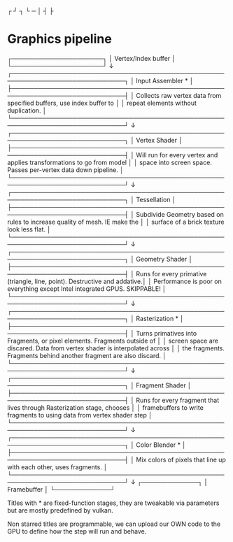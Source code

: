 ┌ ┘ ┐ └
─ │ ┤ ├
# Graphics pipeline
  ┌─────────────────────┐
  │ Vertex/Index buffer │
  └─────────────────────┘
       ↓
  ┌────────────────────────────────────────────────────────────────────────────┐
  │ Input Assembler *                                                          │
  ├────────────────────────────────────────────────────────────────────────────┤
  │ Collects raw vertex data from specified buffers, use index buffer to       │
  │ repeat elements without duplication.                                       │
  └────────────────────────────────────────────────────────────────────────────┘
       ↓
  ┌────────────────────────────────────────────────────────────────────────────┐
  │ Vertex Shader                                                              │
  ├────────────────────────────────────────────────────────────────────────────┤
  │ Will run for every vertex and applies transformations to go from model     │
  │ space into screen space. Passes per-vertex data down pipeline.             │
  └────────────────────────────────────────────────────────────────────────────┘
       ↓
  ┌────────────────────────────────────────────────────────────────────────────┐
  │ Tessellation                                                               │
  ├────────────────────────────────────────────────────────────────────────────┤
  │ Subdivide Geometry based on rules to increase quality of mesh. IE make the │
  │ surface of a brick texture look less flat.                                 │
  └────────────────────────────────────────────────────────────────────────────┘
       ↓
  ┌────────────────────────────────────────────────────────────────────────────┐
  │ Geometry Shader                                                            │
  ├────────────────────────────────────────────────────────────────────────────┤
  │ Runs for every primative (triangle, line, point). Destructive and addative.│
  │ Performance is poor on everything except Intel integrated GPUS. SKIPPABLE! │
  └────────────────────────────────────────────────────────────────────────────┘
       ↓
  ┌────────────────────────────────────────────────────────────────────────────┐
  │ Rasterization *                                                            │
  ├────────────────────────────────────────────────────────────────────────────┤
  │ Turns primatives into Fragments, or pixel elements. Fragments outside of   │
  │ screen space are discared. Data from vertex shader is interpolated across  │
  │ the fragments. Fragments behind another fragment are also discard.         │
  └────────────────────────────────────────────────────────────────────────────┘
       ↓
  ┌────────────────────────────────────────────────────────────────────────────┐
  │ Fragment Shader                                                            │
  ├────────────────────────────────────────────────────────────────────────────┤
  │ Runs for every fragment that lives through Rasterization stage, chooses    │
  │ framebuffers to write fragments to using data from vertex shader step      │
  └────────────────────────────────────────────────────────────────────────────┘
       ↓
  ┌────────────────────────────────────────────────────────────────────────────┐
  │ Color Blender *                                                            │
  ├────────────────────────────────────────────────────────────────────────────┤
  │ Mix colors of pixels that line up with each other, uses fragments.         │
  └────────────────────────────────────────────────────────────────────────────┘
       ↓
  ┌─────────────┐
  │ Framebuffer │
  └─────────────┘

  Titles with * are fixed-function stages, they are tweakable via parameters but
  are mostly predefined by vulkan.

  Non starred titles are programmable, we can upload our OWN code to the GPU to
  define how the step will run and behave.
